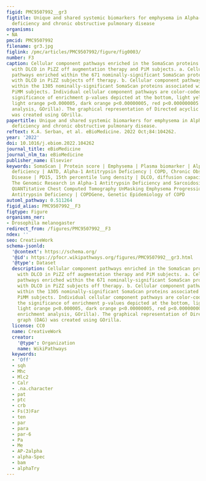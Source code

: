 ```yaml
---
figid: PMC9507992__gr3
figtitle: Unique and shared systemic biomarkers for emphysema in Alpha-1 Antitrypsin
  deficiency and chronic obstructive pulmonary disease
organisms:
- NA
pmcid: PMC9507992
filename: gr3.jpg
figlink: /pmc/articles/PMC9507992/figure/fig0003/
number: F3
caption: Cellular component pathways enriched in the SomaScan proteins associated
  with DLCO in PiZZ off augmentation therapy and PiM subjects. a. Cellular component
  pathways enriched within the 671 nominally-significant SomaScan proteins associated
  with DLCO in PiZZ subjects off therapy. b. Cellular component pathways enriched
  within the 1305 nominally-significant SomaScan proteins associated with DLCO in
  PiMM subjects. Individual cellular component pathways are color-coded based on the
  significance of enrichment p-values depicted at the bottom, light yellow p<0.00005,
  light orange p<0.000005, dark orange p<0.00000005, red p<0.000000005 (Pathway enrichment
  analysis, GOrilla). The graphical representation of Directed acyclic graph (DAG)
  was created using GOrilla.
papertitle: Unique and shared systemic biomarkers for emphysema in Alpha-1 Antitrypsin
  deficiency and chronic obstructive pulmonary disease.
reftext: K.A. Serban, et al. eBioMedicine. 2022 Oct;84:104262.
year: '2022'
doi: 10.1016/j.ebiom.2022.104262
journal_title: eBioMedicine
journal_nlm_ta: eBioMedicine
publisher_name: Elsevier
keywords: SomaScan | Protein score | Emphysema | Plasma biomarker | Alpha-1 antitrypsin
  deficiency | AATD, Alpha-1 Antitrypsin Deficiency | COPD, Chronic Obstructive Pulmonary
  Disease | PD15, 15th percentile lung density | DLCO, diffusion capacity | GRADS,
  The Genomic Research in Alpha-1 Antitrypsin Deficiency and Sarcoidosis | QUANTUM-1,
  QUANTitative Chest Computed Tomography UnMasking Emphysema Progression in Alpha-1
  Antitrypsin Deficiency | COPDGene, Genetic Epidemiology of COPD
automl_pathway: 0.511264
figid_alias: PMC9507992__F3
figtype: Figure
organisms_ner:
- Drosophila melanogaster
redirect_from: /figures/PMC9507992__F3
ndex: ''
seo: CreativeWork
schema-jsonld:
  '@context': https://schema.org/
  '@id': https://pfocr.wikipathways.org/figures/PMC9507992__gr3.html
  '@type': Dataset
  description: Cellular component pathways enriched in the SomaScan proteins associated
    with DLCO in PiZZ off augmentation therapy and PiM subjects. a. Cellular component
    pathways enriched within the 671 nominally-significant SomaScan proteins associated
    with DLCO in PiZZ subjects off therapy. b. Cellular component pathways enriched
    within the 1305 nominally-significant SomaScan proteins associated with DLCO in
    PiMM subjects. Individual cellular component pathways are color-coded based on
    the significance of enrichment p-values depicted at the bottom, light yellow p<0.00005,
    light orange p<0.000005, dark orange p<0.00000005, red p<0.000000005 (Pathway
    enrichment analysis, GOrilla). The graphical representation of Directed acyclic
    graph (DAG) was created using GOrilla.
  license: CC0
  name: CreativeWork
  creator:
    '@type': Organization
    name: WikiPathways
  keywords:
  - 'Off'
  - sqh
  - Mhc
  - Mlc2
  - Calr
  - .na.character
  - pat
  - ptc
  - crb
  - Fs(3)Far
  - ten
  - par
  - para
  - par-6
  - Pa
  - Me
  - AP-2alpha
  - alpha-Spec
  - bam
  - alphaTry
---
```

